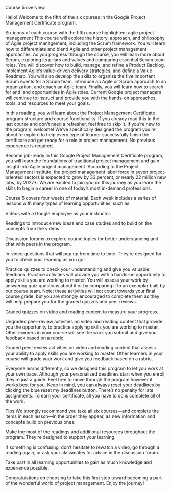 Course 5 overview

Hello! Welcome to the fifth of the six courses in the Google Project Management Certificate program. 

Six icons of each course with the fifth course highlighted: agile project management
This course will explore the history, approach, and philosophy of Agile project management, including the Scrum framework. You will learn how to differentiate and blend Agile and other project management approaches. As you progress through the course, you will learn more about Scrum, exploring its pillars and values and comparing essential Scrum team roles. You will discover how to build, manage, and refine a Product Backlog, implement Agile’s value-driven delivery strategies, and define a Value Roadmap. You will also develop the skills to organize the five important Scrum events for a Scrum team, introduce an Agile or Scrum approach to an organization, and coach an Agile team. Finally, you will learn how to search for and land opportunities in Agile roles. Current Google project managers will continue to instruct and provide you with the hands-on approaches, tools, and resources to meet your goals.

In this reading, you will learn about the Project Management Certificate program structure and course functionality. If you already read this in the last course and don't need a refresher, feel free to skip it. If you’re new to the program, welcome! We’ve specifically designed the program you’re about to explore to help every type of learner successfully finish the certificate and get ready for a role in project management. No previous experience is required.

Become job-ready
In this Google Project Management Certificate program, you will learn the foundations of traditional project management and gain insight into Agile project management. According to the Project Management Institute, the project management labor force in seven project-oriented sectors is expected to grow by 33 percent, or nearly 22 million new jobs, by 2027*. We are excited to join you on this journey as you learn the skills to begin a career in one of today’s most in-demand professions.

Course 5 covers four weeks of material. Each week includes a series of lessons with many types of learning opportunities, such as:

Videos with a Google employee as your instructor. 

Readings to introduce new ideas and case studies and to build on the concepts from the videos. 

Discussion forums to explore course topics for better understanding and chat with peers in the program. 

In-video questions that will pop up from time to time. They’re designed for you to check your learning as you go! 

Practice quizzes to check your understanding and give you valuable feedback. Practice activities will provide you with a hands-on opportunity to apply skills you are working to master. You will assess your work by answering quiz questions about it or by comparing it to an exemplar built by our course team. Note: these activities will not count towards your final course grade, but you are strongly encouraged to complete them as they will help prepare you for the graded quizzes and peer reviews.

Graded quizzes on video and reading content to measure your progress. 

Ungraded peer-review activities on video and reading content  that provide you the opportunity to practice applying skills you are working to master. Other learners in your course will see the work you submit and give you feedback based on a rubric. 

Graded peer-review activities on video and reading content that assess your ability to apply skills you are working to master. Other learners in your course will grade your work and give you feedback based on a rubric.

Everyone learns differently, so we designed this program to let you work at your own pace. Although your personalized deadlines start when you enroll, they’re just a guide. Feel free to move through the program however it works best for you. Keep in mind, you can always reset your deadlines by clicking the blue reset my deadlines button. There’s no penalty for late assignments. To earn your certificate, all you have to do is complete all of the work.

Tips
We strongly recommend you take all six courses—and complete the items in each lesson—in the order they appear, as new information and concepts build on previous ones. 

Make the most of the readings and additional resources throughout the program. They’re designed to support your learning. 

If something is confusing, don’t hesitate to rewatch a video, go through a reading again, or ask your classmates for advice in the discussion forum. 

Take part in all learning opportunities to gain as much knowledge and experience possible. 

Congratulations on choosing to take this first step toward becoming a part of the wonderful world of project management. Enjoy the journey!